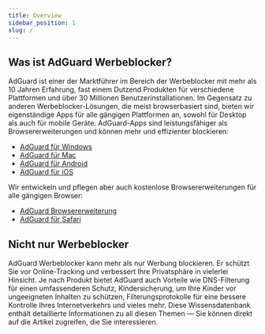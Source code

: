 ```yaml
---
title: Overview
sidebar_position: 1
slug: /
---
```


## Was ist AdGuard Werbeblocker?

AdGuard ist einer der Marktführer im Bereich der Werbeblocker mit mehr als 10 Jahren Erfahrung, fast einem Dutzend Produkten für verschiedene Plattformen und über 30 Millionen Benutzerinstallationen. Im Gegensatz zu anderen Werbeblocker-Lösungen, die meist browserbasiert sind, bieten wir eigenständige Apps für alle gängigen Plattformen an, sowohl für Desktop als auch für mobile Geräte. AdGuard-Apps sind leistungsfähiger als Browsererweiterungen und können mehr und effizienter blockieren:

- [AdGuard für Windows](/adguard-for-windows/overview)
- [AdGuard für Mac](/adguard-for-mac/overview)
- [AdGuard für Android](/adguard-for-android/overview)
- [AdGuard für iOS](/adguard-for-ios/overview)

Wir entwickeln und pflegen aber auch kostenlose Browsererweiterungen für alle gängigen Browser:

- [AdGuard Browsererweiterung](/adguard-browser-extension/overview)
- [AdGuard für Safari](/adguard-for-safari/overview)

## Nicht nur Werbeblocker

AdGuard Werbeblocker kann mehr als nur Werbung blockieren. Er schützt Sie vor Online-Tracking und verbessert Ihre Privatsphäre in vielerlei Hinsicht. Je nach Produkt bietet AdGuard auch Vorteile wie DNS-Filterung für einen umfassenderen Schutz, Kindersicherung, um Ihre Kinder vor ungeeigneten Inhalten zu schützen, Filterungsprotokolle für eine bessere Kontrolle Ihres Internetverkehrs und vieles mehr. Diese Wissensdatenbank enthält detaillierte Informationen zu all diesen Themen — Sie können direkt auf die Artikel zugreifen, die Sie interessieren.
